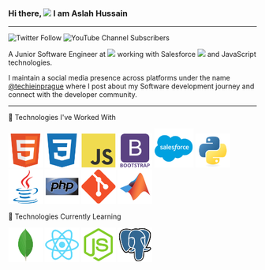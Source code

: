 ### Hi there,  <img src="https://raw.githubusercontent.com/MartinHeinz/MartinHeinz/master/wave.gif" width="30px" /> I am Aslah Hussain  

---

![Twitter Follow](https://img.shields.io/twitter/follow/techieinprague?style=social)
![YouTube Channel Subscribers](https://img.shields.io/youtube/channel/subscribers/UCFh6ZSOenzbadqX2ecx6i5A?label=YouTube%20Coming%20Soon%21&style=social)


A Junior Software Engineer at <img src="https://cdn.worldvectorlogo.com/logos/ibm.svg" height="15"/> working with Salesforce <img src="https://cdn.worldvectorlogo.com/logos/salesforce-2.svg" height="30"/> and JavaScript technologies. 



I  maintain a social media presence across platforms under the name [@techieinprague](https://gph.is/st/mg2eozY) where I post about my Software development journey and connect with the developer community. 

---

:toolbox:  Technologies I've Worked With 

<img src="https://github.com/devicons/devicon/blob/master/icons/html5/html5-original.svg" height="70"/> <img src="https://github.com/devicons/devicon/blob/master/icons/css3/css3-plain.svg" height="70"/> <img src="https://github.com/devicons/devicon/blob/master/icons/javascript/javascript-original.svg" height="70"/> <img src="https://github.com/devicons/devicon/blob/master/icons/bootstrap/bootstrap-plain-wordmark.svg" height="70"/> <img src="https://github.com/devicons/devicon/blob/master/icons/salesforce/salesforce-original.svg" height="80"/> <img src="https://github.com/devicons/devicon/blob/master/icons/python/python-original.svg" height="70"/> <img src="https://github.com/devicons/devicon/blob/master/icons/java/java-original.svg" height="70"/> <img src="https://github.com/devicons/devicon/blob/master/icons/php/php-original.svg" height="70"/> <img src="https://github.com/devicons/devicon/blob/master/icons/git/git-original.svg" height="70"/> <img src="https://github.com/devicons/devicon/blob/master/icons/matlab/matlab-original.svg" height="70"/> 

:toolbox:  Technologies Currently Learning

<img src="https://github.com/devicons/devicon/blob/master/icons/mongodb/mongodb-original.svg" height="70"/> <img src="https://github.com/devicons/devicon/blob/master/icons/react/react-original.svg" height="70"/> <img src="https://github.com/devicons/devicon/blob/master/icons/nodejs/nodejs-original.svg" height="70"/> <img src="https://github.com/devicons/devicon/blob/master/icons/postgresql/postgresql-original.svg" height="70"/>




<!--
**techieinprague/techieinprague** is a ✨ _special_ ✨ repository because its `README.md` (this file) appears on your GitHub profile.

Here are some ideas to get you started:

- 🔭 I’m currently working on ...
- 🌱 I’m currently learning ...
- 👯 I’m looking to collaborate on ...
- 🤔 I’m looking for help with ...
- 💬 Ask me about ...
- 📫 How to reach me: ...
- 😄 Pronouns: ...
- ⚡ Fun fact: ...
-->
